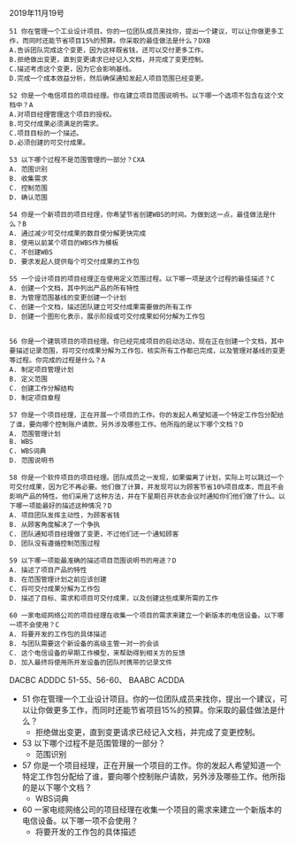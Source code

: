2019年11月19号

```
51 你在管理一个工业设计项目。你的一位团队成员来找你，提出一个建议，可以让你做更多工作，而同时还能节省项目15%的预算。你采取的最佳做法是什么？DXB
A.告诉团队完成这个变更，因为这样既省钱，还可以交付更多工作。
B.拒绝做出变更，直到变更请求已经记入文档，并完成了变更控制。
C.描述考虑这个变更，因为它会影响基线。
D.完成一个成本效益分析，然后确保通知发起人项目范围已经变更。
 
52 你是一个电信项目的项目经理。你在建立项目范围说明书。以下哪一个选项不包含在这个文档中？A
A.对项目经理管理这个项目的授权。
B.可交付成果必须满足的需求。
C.项目目标的一个描述。
D.必须创建的可交付成果。
 
53 以下哪个过程不是范围管理的一部分？CXA
A. 范围识别
B. 收集需求
C. 控制范围
D. 确认范围
 
54 你是一个新项目的项目经理，你希望节省创建WBS的时间。为做到这一点，最佳做法是什么？B
A. 通过减少可交付成果的数目使分解更快完成
B. 使用以前某个项目的WBS作为模板
C. 不创建WBS
D. 要求发起人提供每个可交付成果的工作包
 
55 一个设计项目的项目经理正在使用定义范围过程。以下哪一项是这个过程的最佳描述？C
A. 创建一个文档，其中列出产品的所有特性
B. 为管理范围基线的变更创建一个计划
C. 创建一个文档，描述团队建立可交付成果需要做的所有工作
D. 创建一个图形化表示，展示阶段或可交付成果如何分解为工作包
 
 
56 你是一个建筑项目的项目经理。你已经完成项目的启动活动，现在正在创建一个文档，其中要描述记录范围，将可交付成果分解为工作包，核实所有工作都已完成，以及管理对基线的变更等过程。你完成的过程是什么？A
A. 制定项目管理计划
B. 定义范围
C. 创建工作分解结构
D. 制定项目章程
 
57 你是一个项目经理，正在开展一个项目的工作。你的发起人希望知道一个特定工作包分配给了谁，要向哪个控制账户请款，另外涉及哪些工作。他所指的是以下哪个文档？D
A. 范围管理计划
B. WBS
C. WBS词典
D. 范围说明书
 
58 你是一个软件项目的项目经理。团队成员之一发现，如果偏离了计划，实际上可以跳过一个可交付成果，因为它不再必要。他们做了计算，并发现可以为顾客节省10%项目成本，而且不会影响产品的特性。他们采用了这种方法，并在下星期召开状态会议时通知你们他们做了什么。以下哪一项能最好的描述这种情况？D
A. 项目团队发挥主动性，为顾客省钱
B. 从顾客角度解决了一个争执
C. 团队通知项目经理做了变更，不过他们还一个通知顾客
D. 团队没有遵循控制范围过程
 
59 以下哪一项能最准确的描述项目范围说明书的用途？D
A. 描述了项目产品的特性
B. 在范围管理计划之前应该创建
C. 将可交付成果分解为工作包
D. 描述了目标、需求和项目可交付成果，以及创建这些成果所需的工作
 
60 一家电缆网络公司的项目经理在收集一个项目的需求来建立一个新版本的电信设备。以下哪一项不会使用？C
A. 将要开发的工作包的具体描述
B. 与团队需要这个新设备的高级主管一对一的会谈
C. 这个电信设备的早期工作模型，来帮助得到相关方的反馈
D. 加入最终将使用所开发设备的团队时携带的记录文件
```
DACBC ADDDC
51-55、56-60、
BAABC ACDDA

- 51 你在管理一个工业设计项目。你的一位团队成员来找你，提出一个建议，可以让你做更多工作，而同时还能节省项目15%的预算。你采取的最佳做法是什么？
    - 拒绝做出变更，直到变更请求已经记入文档，并完成了变更控制。
- 53 以下哪个过程不是范围管理的一部分？
    - 范围识别
- 57  你是一个项目经理，正在开展一个项目的工作。你的发起人希望知道一个特定工作包分配给了谁，要向哪个控制账户请款，另外涉及哪些工作。他所指的是以下哪个文档？
    -  WBS词典
- 60  一家电缆网络公司的项目经理在收集一个项目的需求来建立一个新版本的电信设备。以下哪一项不会使用？
    - 将要开发的工作包的具体描述
